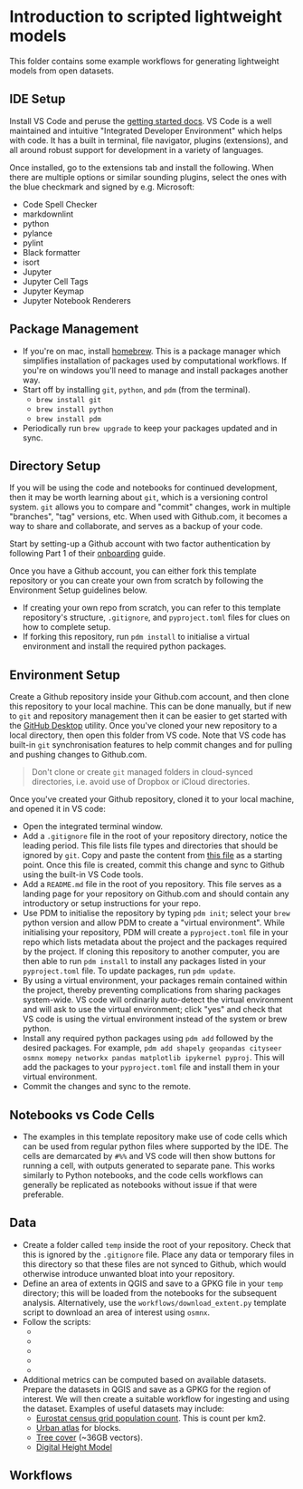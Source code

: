 # Introduction to scripted lightweight models

This folder contains some example workflows for generating lightweight models from open datasets.

## IDE Setup

Install VS Code and peruse the [getting started docs](https://code.visualstudio.com/docs/introvideos/basics). VS Code is a well maintained and intuitive "Integrated Developer Environment" which helps with code. It has a built in terminal, file navigator, plugins (extensions), and all around robust support for development in a variety of languages.

Once installed, go to the extensions tab and install the following. When there are multiple options or similar sounding plugins, select the ones with the blue checkmark and signed by e.g. Microsoft:

- Code Spell Checker
- markdownlint
- python
- pylance
- pylint
- Black formatter
- isort
- Jupyter
- Jupyter Cell Tags
- Jupyter Keymap
- Jupyter Notebook Renderers

## Package Management

- If you're on mac, install [homebrew](https://brew.sh). This is a package manager which simplifies installation of packages used by computational workflows. If you're on windows you'll need to manage and install packages another way.
- Start off by installing `git`, `python`, and `pdm` (from the terminal).
  - `brew install git`
  - `brew install python`
  - `brew install pdm`
- Periodically run `brew upgrade` to keep your packages updated and in sync.

## Directory Setup

If you will be using the code and notebooks for continued development, then it may be worth learning about `git`, which is a versioning control system. `git` allows you to compare and "commit" changes, work in multiple "branches", "tag" versions, etc. When used with Github.com, it becomes a way to share and collaborate, and serves as a backup of your code.

Start by setting-up a Github account with two factor authentication by following Part 1 of their [onboarding](https://docs.github.com/en/get-started/onboarding/getting-started-with-your-github-account) guide.

Once you have a Github account, you can either fork this template repository or you can create your own from scratch by following the Environment Setup guidelines below.

- If creating your own repo from scratch, you can refer to this template repository's structure, `.gitignore`, and `pyproject.toml` files for clues on how to complete setup.
- If forking this repository, run `pdm install` to initialise a virtual environment and install the required python packages.

## Environment Setup

Create a Github repository inside your Github.com account, and then clone this repository to your local machine. This can be done manually, but if new to `git` and repository management then it can be easier to get started with the [GitHub Desktop](https://desktop.github.com) utility. Once you've cloned your new repository to a local directory, then open this folder from VS code. Note that VS code has built-in `git` synchronisation features to help commit changes and for pulling and pushing changes to Github.com.

> Don't clone or create `git` managed folders in cloud-synced directories, i.e. avoid use of Dropbox or iCloud directories.

Once you've created your Github repository, cloned it to your local machine, and opened it in VS code:

- Open the integrated terminal window.
- Add a `.gitignore` file in the root of your repository directory, notice the leading period. This file lists file types and directories that should be ignored by `git`. Copy and paste the content from [this file](https://github.com/UCL/ba-ebdp-toolkit/blob/main/.gitignore) as a starting point. Once this file is created, commit this change and sync to Github using the built-in VS Code tools.
- Add a `README.md` file in the root of you repository. This file serves as a landing page for your repository on Github.com and should contain any introductory or setup instructions for your repo.
- Use PDM to initialise the repository by typing `pdm init`; select your `brew` python version and allow PDM to create a "virtual environment". While initialising your repository, PDM will create a `pyproject.toml` file in your repo which lists metadata about the project and the packages required by the project. If cloning this repository to another computer, you are then able to run `pdm install` to install any packages listed in your `pyproject.toml` file. To update packages, run `pdm update`.
- By using a virtual environment, your packages remain contained within the project, thereby preventing complications from sharing packages system-wide. VS code will ordinarily auto-detect the virtual environment and will ask to use the virtual environment; click "yes" and check that VS code is using the virtual environment instead of the system or brew python.
- Install any required python packages using `pdm add` followed by the desired packages. For example, `pdm add shapely geopandas cityseer osmnx momepy networkx pandas matplotlib ipykernel pyproj`. This will add the packages to your `pyproject.toml` file and install them in your virtual environment.
- Commit the changes and sync to the remote.

## Notebooks vs Code Cells

- The examples in this template repository make use of code cells which can be used from regular python files where supported by the IDE. The cells are demarcated by `#%%` and VS code will then show buttons for running a cell, with outputs generated to separate pane. This works similarly to Python notebooks, and the code cells workflows can generally be replicated as notebooks without issue if that were preferable.

## Data

- Create a folder called `temp` inside the root of your repository. Check that this is ignored by the `.gitignore` file. Place any data or temporary files in this directory so that these files are not synced to Github, which would otherwise introduce unwanted bloat into your repository.
- Define an area of extents in QGIS and save to a GPKG file in your `temp` directory; this will be loaded from the notebooks for the subsequent analysis. Alternatively, use the `workflows/download_extent.py` template script to download an area of interest using `osmnx`.
- Follow the scripts:
  - [](workflows/download_extent.py)
  - [](workflows/download_network.py)
  - [](workflows/compute_centrality.py)
  - [](workflows/compute_accessibility.py)
  - [](workflows/download_buildings.py)
- Additional metrics can be computed based on available datasets. Prepare the datasets in QGIS and save as a GPKG for the region of interest. We will then create a suitable workflow for ingesting and using the dataset. Examples of useful datasets may include:
  - [Eurostat census grid population count](https://ec.europa.eu/eurostat/web/gisco/geodata/reference-data/population-distribution-demography/geostat#geostat11). This is count per km2.
  - [Urban atlas](https://land.copernicus.eu/local/urban-atlas/urban-atlas-2018) for blocks.
  - [Tree cover](https://land.copernicus.eu/local/urban-atlas/street-tree-layer-stl-2018) (~36GB vectors).
  - [Digital Height Model](https://land.copernicus.eu/local/urban-atlas/building-height-2012)

## Workflows
